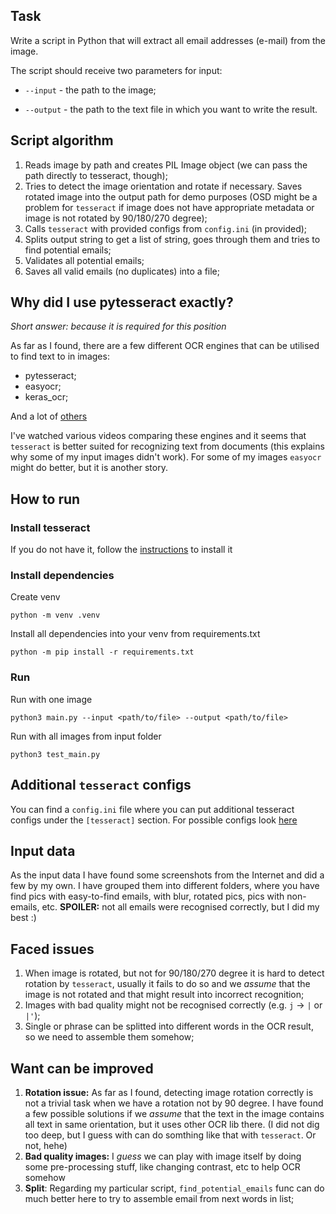 ## Task

Write a script in Python that will extract all email addresses (e-mail) from the image.

The script should receive two parameters for input:

- `--input` - the path to the image;

- `--output` - the path to the text file in which you want to write the result.

## Script algorithm

1. Reads image by path and creates PIL Image object (we can pass the path directly to tesseract, though);
2. Tries to detect the image orientation and rotate if necessary. Saves rotated image into the output path for demo
   purposes (OSD might be a problem for `tesseract` if image does not have appropriate metadata or image is not rotated by
   90/180/270 degree);
3. Calls `tesseract` with provided configs from `config.ini` (in provided);
4. Splits output string to get a list of string, goes through them and tries to find potential emails;
5. Validates all potential emails;
6. Saves all valid emails (no duplicates) into a file;

## Why did I use pytesseract exactly?

_Short answer: because it is required for this position_

As far as I found, there are a few different OCR engines that can be utilised to find text to in images:

- pytesseract;
- easyocr;
- keras_ocr;

And a lot of [others](https://en.wikipedia.org/wiki/Comparison_of_optical_character_recognition_software)

I've watched various videos comparing these engines and it seems that `tesseract` is better suited for recognizing text
from documents (this explains why some of my input images didn't work). For some of my images `easyocr` might do
better, but it is another story.

## How to run

### Install tesseract

If you do not have it, follow
the [instructions](https://github.com/tesseract-ocr/tesseract/tree/main#installing-tesseract) to install it

### Install dependencies

Create venv

```shell
python -m venv .venv
```

Install all dependencies into your venv from requirements.txt

```shell
python -m pip install -r requirements.txt
```

### Run

Run with one image

```shell
python3 main.py --input <path/to/file> --output <path/to/file>
```

Run with all images from input folder

```shell
python3 test_main.py
```

## Additional `tesseract` configs

You can find a `config.ini` file where you can put additional tesseract configs under the `[tesseract]` section. For
possible configs look [here](https://github.com/tesseract-ocr/tesseract/blob/main/doc/tesseract.1.asc)

## Input data

As the input data I have found some screenshots from the Internet and did a few by my own. I have grouped them into
different folders, where you have find pics with easy-to-find emails, with blur, rotated pics, pics with non-emails,
etc. **SPOILER:** not all emails were recognised correctly, but I did my best :)

## Faced issues

1. When image is rotated, but not for 90/180/270 degree it is hard to detect rotation by `tesseract`,
   usually it fails to do so and we _assume_ that the image is not rotated and that might result into incorrect
   recognition;
2. Images with bad quality might not be recognised correctly (e.g. `j` -> `|` or `|'`);
3. Single or phrase can be splitted into different words in the OCR result, so we need to assemble them somehow;

## Want can be improved

1. **Rotation issue:** As far as I found, detecting image rotation correctly is not a trivial task when we have a
   rotation not by 90 degree.
   I have found a few possible solutions if we _assume_ that the text in the image contains all text in
   same orientation, but it uses other OCR lib there. (I did not dig too deep, but I guess with can do somthing like
   that with `tesseract`. Or not, hehe)
2. **Bad quality images:** I _guess_ we can play with image itself by doing some pre-processing stuff, like changing
   contrast, etc to help OCR somehow
3. **Split**: Regarding my particular script, `find_potential_emails` func can do much better here to try to assemble
   email from next words in list; 
